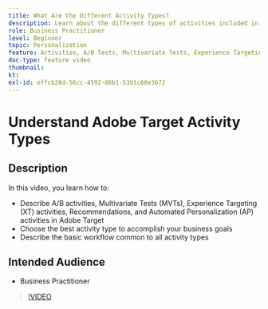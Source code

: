 ```yaml
---
title: What Are the Different Activity Types?
description: Learn about the different types of activities included in Adobe Target and how they can help achieve your goals. Watch this video to learn the basics of A/B activities, Multivariate Tests (MVTs), Experience Targeting (XT) activities, Recommendations, and Automated Personalization (AP) activities.
role: Business Practitioner
level: Beginner
topic: Personalization
feature: Activities, A/B Tests, Multivariate Tests, Experience Targeting, Recommendations, Automated Personalization, Visual Experience Composer (VEC)
doc-type: feature video
thumbnail:
kt:
exl-id: effcb28d-56cc-4592-86b1-53b1c68e3672
---
```

# Understand Adobe Target Activity Types

## Description

In this video, you learn how to:

* Describe A/B activities, Multivariate Tests (MVTs), Experience Targeting (XT) activities, Recommendations, and Automated Personalization (AP) activities in Adobe Target
* Choose the best activity type to accomplish your business goals
* Describe the basic workflow common to all activity types

## Intended Audience

* Business Practitioner

>[!VIDEO](https://video.tv.adobe.com/v/17386/?quality=12)
